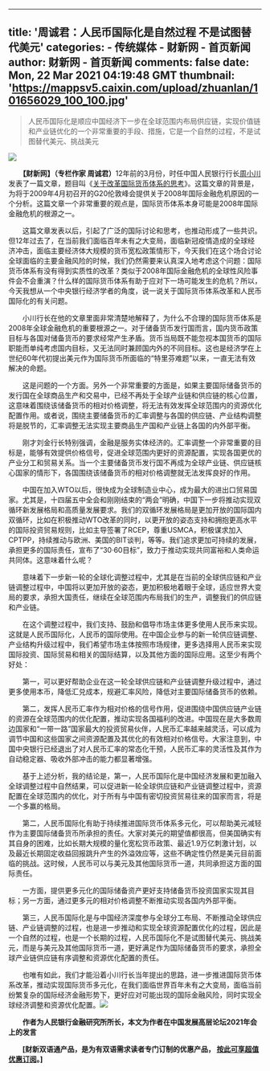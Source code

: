 
---
title: '周诚君：人民币国际化是自然过程 不是试图替代美元'
categories: 
    - 传统媒体
    - 财新网 - 首页新闻
author: 财新网 - 首页新闻
comments: false
date: Mon, 22 Mar 2021 04:19:48 GMT
thumbnail: 'https://mappsv5.caixin.com/upload/zhuanlan/101656029_100_100.jpg'
---

<div>   
<blockquote><p>人民币国际化是顺应中国经济下一步在全球范围内布局供应链，实现价值链和产业链优化的一个非常重要的手段、措施，它是一个自然的过程，不是试图替代美元、挑战美元</p></blockquote><img src="https://mappsv5.caixin.com/upload/zhuanlan/101656029_100_100.jpg" referrerpolicy="no-referrer">
       <p>　　<b>【财新网】（专栏作家 周诚君）</b>12年前的3月份，时任中国人民银行行长<a href="http://search.caixin.com/search/%E5%91%A8%E5%B0%8F%E5%B7%9D.html" target="_blank">周小川</a>发表了一篇文章，题目叫《<a href="http://magazine.caixin.com/2009-03-30/100082143.html" target="_blank">关于改革国际货币体系的思考</a>》。这篇文章的背景是，为将于2009年4月初召开的G20伦敦峰会提供关于2008年国际金融危机原因的一个分析。这篇文章一个非常重要的观点是，国际货币体系本身可能是2008年国际金融危机的根源之一。</p>
<p>　　这篇文章发表以后，引起了广泛的国际讨论和思考，也推动形成了一些共识。但12年过去了，在当前我们面临百年未有之大变局，面临新冠疫情造成的全球经济冲击，面临主要经济体大规模的货币宽松政策情形下，今天我们在这个场合讨论全球面临的主要金融风险的时候，我们仍然需要来认真深入地考虑这个问题：国际货币体系有没有得到实质性的改革？类似于2008年国际金融危机的全球性风险事件会不会重演？什么样的国际货币体系有助于应对下一场可能发生的危机？所以，今天我想从一个中央银行经济学者的角度，说一说关于国际货币体系改革和人民币国际化的有关问题。</p>
<p>　　小川行长在他的文章里面非常清楚地解释了，为什么不合理的国际货币体系是2008年全球金融危机的重要根源之一。对于储备货币发行国而言，国内货币政策目标与各国对储备货币的要求经常产生矛盾。货币当局既不能忽视本国货币的国际职能而单纯考虑国内目标，又无法同时兼顾国内外的不同目标。这也是经济学在上世纪60年代初提出美元作为国际货币所面临的“特里芬难题”以来，一直无法有效解决的命题。</p>
<p>　　这是问题的一个方面。另外一个非常重要的方面是，如果主要国际储备货币的发行国在全球商品生产和交易中，已经不再处于全球产业链和供应链的核心位置，这意味着围绕该储备货币的相对价格调整，将无法有效发挥全球范围内的资源优化配置作用。或者说，围绕主要储备货币的汇率调整与各国的供应链、产业结构调整将是脱节的，汇率调整无法实现主要商品生产国和产业链上各国的内外部平衡。</p>
<p>　　刚才刘金行长特别强调，金融是服务实体经济的。汇率调整一个非常重要的目标是，能够有效提供价格信号，促进全球范围内更好的资源配置，实现各国更优的产业分工和贸易关系。当一个主要储备货币发行国不再成为全球产业链、供应链核心国家的情形下，各国围绕该储备货币的相对价格调整就无法发挥良好的作用。</p>
<p>　　中国在加入WTO以后，很快成为全球制造业中心，成为最大的进出口贸易国家。尤其是，十四届五中全会和刚刚结束的“两会”明确，中国下一步将推动实现双循环新发展格局和高质量发展要求。我们的双循环发展格局是更加开放的国际国内双循环，比如在积极推动WTO改革的同时，以更开放的姿态支持和拥抱更高水平的国际投资贸易规则，比如主导签署了RCEP，尊重USMCA，积极谋求加入CPTPP，持续推动与欧洲、美国的BIT谈判，等等。我们追求更加可持续的发展，承担更多的国际责任，宣布了“30·60目标”，致力于推动实现共同富裕和人类命运共同体。这意味着什么呢？</p>
<p>　　意味着下一步新一轮的全球化调整过程中，尤其是在当前的全球供应链和产业链调整过程中，中国将以更加开放的姿态，更加积极地着眼于全球，适应世界大变局的要求，承担大国责任，继续在全球范围内布局我们的生产，调整我们的供应链和产业链。</p>
<p>　　在这个调整过程中，我们支持、鼓励和倡导市场主体更多使用人民币来实现。这就是人民币国际化，人民币的国际使用。在中国企业参与的新一轮供应链调整、产业结构升级过程中，我们希望市场主体按照市场规律，更多选择用人民币来实现国际投资、国际贸易和相关的国际结算，以及其他方面的国际应用。这至少有两个好处：</p>
<p>　　第一，可以更好帮助企业在这一轮全球供应链和产业链调整升级过程中，通过更多使用本币，降低汇兑成本，规避汇率风险，降低对主要国际储备货币的依赖。</p>
<p>　　第二，发挥人民币汇率作为相对价格的信号作用，促进围绕中国供应链产业链的资源在全球范围内的优化配置，推动实现各国福利的改进。中国现在是大多数周边国家和“一带一路”国家最大的投资贸易伙伴，人民币汇率越来越灵活，可以成为调节中国和这些国家之间资源配置及其优化的有效相对价格信号。大家注意到，中国中央银行已经退出了对人民币汇率的常态化干预，人民币汇率的灵活性及其作为自动稳定器、吸收外部冲击的能力都显著增强。</p>
<p>　　基于上述分析，我的结论是，第一，人民币国际化是中国经济发展和更加融入全球调整过程中自然结果，可以促进新一轮全球供应链和产业链调整过程中，资源配置在全球范围内的优化，对于所有与中国有密切投资贸易往来的国家而言，将是一个多赢的格局。</p>
<p>　　第二，人民币国际化有助于持续推进国际货币体系多元化，可以帮助美元减轻作为主要国际储备货币所承担的责任。大家对美元的期望值都很高，但美国确实有其自身的困难，比如长期大规模的量化宽松货币政策、最近1.9万亿刺激计划，以及最近长期固定收益回报跳升产生的外溢效应等，这些不确定性仍然是美元目前面临的挑战。这时候，人民币可以与美元及其他国际货币一道，共同承担这方面的国际责任。</p>
<p>　　一方面，提供更多元化的国际储备资产更好支持储备货币投资国家实现其目标；另一方面，通过更多元的相对价格调整不断推动实现各国内外部平衡。</p>
<p>　　第三，人民币国际化是与中国经济深度参与全球分工布局、不断推动全球供应链、产业链调整的过程，也是进一步推动和实现全球资源配置优化的过程，因此是一个自然的过程，也是一个长期的过程，人民币国际化不是试图替代美元、挑战美元，而是与美元及其他国际货币一道，更好满足作为国际储备货币的要求，承担全球产业链供应链有序调整和资源优化配置的责任。</p>
<p>　　也唯有如此，我们才能沿着小川行长当年提出的思路，进一步推进国际货币体系改革，推动实现国际货币多元化，在我们面临世界百年未有之大变局，面临当前纷繁复杂的国际经济金融形势下，更好应对可能出现的国际金融风险，同时实现全球经济调整和资源优化配置。<a href="http://opinion.caixin.com/2021-03-21/101678277.html" title="周诚君：人民币国际化是自然过程 不是试图替代美元" rel="nofollow"><img src="https://www.caixin.com/favicon.ico" referrerpolicy="no-referrer"></a></p>
<p>　　<b>作者为人民银行金融研究所所长，本文为作者在中国发展高层论坛2021年会上的发言</b></p>
<style>
.lanmu_textend&#123;
padding-bottom: 28px;
color: #4a4a4a;
font-size: 16px;
&#125;
.lanmu_textend a &#123;
    color: #369;
&#125;
</style>
<div class="lanmu_textend">
<p>　　<b>[财新双语通产品，是为有双语需求读者专门订制的优惠产品， <a href="https://mall.caixin.com/mall/web/product/product.html?id=821&channel=1014&channelSource=gdwzdy&originReferrer=pageend" target="_self">按此可享超值优惠订阅</a>。]</b></p>
</div>
        
</div>
            